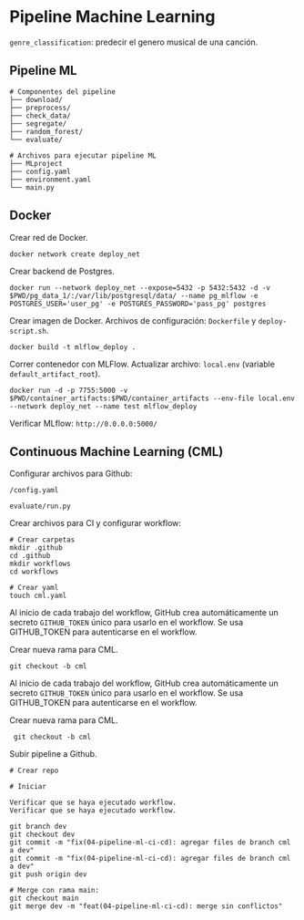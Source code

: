 # **Pipeline Machine Learning**

`genre_classification`: predecir el genero musical de una canción.

## **Pipeline ML**

```ssh
# Componentes del pipeline
├── download/
├── preprocess/
├── check_data/
├── segregate/
├── random_forest/
└── evaluate/

# Archivos para ejecutar pipeline ML
├── MLproject
├── config.yaml
├── environment.yaml
└── main.py
```

## **Docker**

Crear red de Docker.

```ssh
docker network create deploy_net
```

Crear backend de Postgres.

```ssh
docker run --network deploy_net --expose=5432 -p 5432:5432 -d -v $PWD/pg_data_1/:/var/lib/postgresql/data/ --name pg_mlflow -e POSTGRES_USER='user_pg' -e POSTGRES_PASSWORD='pass_pg' postgres
```

Crear imagen de Docker. Archivos de configuración: `Dockerfile` y `deploy-script.sh`.

```ssh
docker build -t mlflow_deploy .
```

Correr contenedor con MLFlow. Actualizar archivo: `local.env` (variable `default_artifact_root`).

```ssh
docker run -d -p 7755:5000 -v $PWD/container_artifacts:$PWD/container_artifacts --env-file local.env --network deploy_net --name test mlflow_deploy
```

Verificar MLflow: `http://0.0.0.0:5000/`

## **Continuous Machine Learning (CML)**

Configurar archivos para Github:

```ssh
/config.yaml

evaluate/run.py
```

Crear archivos para CI y configurar workflow:

```ssh
# Crear carpetas
mkdir .github
cd .github
mkdir workflows
cd workflows

# Crear yaml
touch cml.yaml
```

Al inicio de cada trabajo del workflow, GitHub crea automáticamente un secreto `GITHUB_TOKEN` único para usarlo en el workflow. Se usa GITHUB_TOKEN para autenticarse en el workflow.

Crear nueva rama para CML.

```ssh
git checkout -b cml
```

Al inicio de cada trabajo del workflow, GitHub crea automáticamente un secreto `GITHUB_TOKEN` único para usarlo en el workflow. Se usa GITHUB_TOKEN para autenticarse en el workflow.

Crear nueva rama para CML.

```
 git checkout -b cml
```

Subir pipeline a Github.

```ssh
# Crear repo

# Iniciar

Verificar que se haya ejecutado workflow.
Verificar que se haya ejecutado workflow.

git branch dev
git checkout dev
git commit -m "fix(04-pipeline-ml-ci-cd): agregar files de branch cml a dev"
git commit -m "fix(04-pipeline-ml-ci-cd): agregar files de branch cml a dev"
git push origin dev

# Merge con rama main:
git checkout main
git merge dev -m "feat(04-pipeline-ml-ci-cd): merge sin conflictos"
```